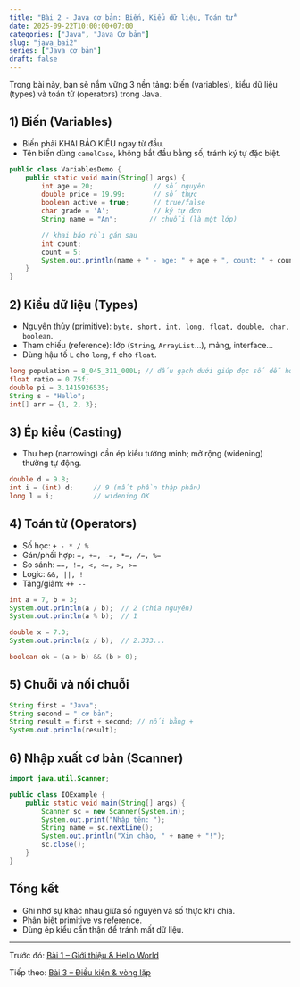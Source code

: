 ```yaml
---
title: "Bài 2 - Java cơ bản: Biến, Kiểu dữ liệu, Toán tử"
date: 2025-09-22T10:00:00+07:00
categories: ["Java", "Java Cơ bản"]
slug: "java_bai2"
series: ["Java cơ bản"]
draft: false
---
```


Trong bài này, bạn sẽ nắm vững 3 nền tảng: biến (variables), kiểu dữ liệu (types) và toán tử (operators) trong Java.

## 1) Biến (Variables)
- Biến phải KHAI BÁO KIỂU ngay từ đầu.
- Tên biến dùng `camelCase`, không bắt đầu bằng số, tránh ký tự đặc biệt.

```java
public class VariablesDemo {
    public static void main(String[] args) {
        int age = 20;               // số nguyên
        double price = 19.99;       // số thực
        boolean active = true;      // true/false
        char grade = 'A';           // ký tự đơn
        String name = "An";        // chuỗi (là một lớp)

        // khai báo rồi gán sau
        int count;
        count = 5;
        System.out.println(name + " - age: " + age + ", count: " + count);
    }
}
```

## 2) Kiểu dữ liệu (Types)
- Nguyên thủy (primitive): `byte, short, int, long, float, double, char, boolean`.
- Tham chiếu (reference): lớp (`String`, `ArrayList`…), mảng, interface…
- Dùng hậu tố `L` cho `long`, `f` cho `float`.

```java
long population = 8_045_311_000L; // dấu gạch dưới giúp đọc số dễ hơn
float ratio = 0.75f;
double pi = 3.1415926535;
String s = "Hello";
int[] arr = {1, 2, 3};
```

## 3) Ép kiểu (Casting)
- Thu hẹp (narrowing) cần ép kiểu tường minh; mở rộng (widening) thường tự động.

```java
double d = 9.8;
int i = (int) d;     // 9 (mất phần thập phân)
long l = i;          // widening OK
```

## 4) Toán tử (Operators)
- Số học: `+ - * / %`
- Gán/phối hợp: `=, +=, -=, *=, /=, %=`
- So sánh: `==, !=, <, <=, >, >=`
- Logic: `&&, ||, !`
- Tăng/giảm: `++ --`

```java
int a = 7, b = 3;
System.out.println(a / b);  // 2 (chia nguyên)
System.out.println(a % b);  // 1

double x = 7.0;
System.out.println(x / b);  // 2.333...

boolean ok = (a > b) && (b > 0);
```

## 5) Chuỗi và nối chuỗi
```java
String first = "Java";
String second = " cơ bản";
String result = first + second; // nối bằng +
System.out.println(result);
```

## 6) Nhập xuất cơ bản (Scanner)
```java
import java.util.Scanner;

public class IOExample {
    public static void main(String[] args) {
        Scanner sc = new Scanner(System.in);
        System.out.print("Nhập tên: ");
        String name = sc.nextLine();
        System.out.println("Xin chào, " + name + "!");
        sc.close();
    }
}
```

## Tổng kết
- Ghi nhớ sự khác nhau giữa số nguyên và số thực khi chia.
- Phân biệt primitive vs reference.
- Dùng ép kiểu cẩn thận để tránh mất dữ liệu.

---

Trước đó: [Bài 1 – Giới thiệu & Hello World](/Myblog/p/java_bai1/)

Tiếp theo: [Bài 3 – Điều kiện & vòng lặp](/Myblog/p/java_bai3/)

